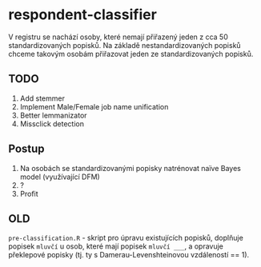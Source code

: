 # respondent-classifier

V registru se nachází osoby, které nemají přiřazený jeden z cca 50 standardizovaných popisků. 
Na základě nestandardizovaných popisků chceme takovým osobám přiřazovat jeden ze standardizovaných popisků.

## TODO

1. Add stemmer
2. Implement Male/Female job name unification
3. Better lemmanizator
4. Missclick detection

## Postup

1. Na osobách se standardizovanými popisky natrénovat naïve Bayes model (využívající DFM)
2. ?
3. Profit

## OLD

`pre-classification.R` - skript pro úpravu existujících popisků, doplňuje popisek
`mluvčí` u osob, které mají popisek `mluvčí ___`, a opravuje překlepové popisky
(tj. ty s Damerau-Levenshteinovou vzdáleností == 1).
